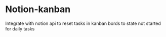 # Notion-kanban
Integrate with notion api to reset tasks in kanban bords to state not started for daily tasks
